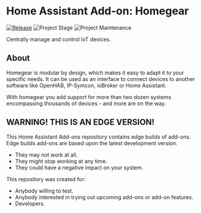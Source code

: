 # Home Assistant Add-on: Homegear

[![Release][release-shield]][release] ![Project Stage][project-stage-shield] ![Project Maintenance][maintenance-shield]

Centrally manage and control IoT devices.

## About

Homegear is modular by design, which makes it easy to adapt it to your specific needs.
It can be used as an interface to connect devices to another software like OpenHAB, IP-Symcon, ioBroker or Home Assistant.

With homegear you add support for more than two dozen systems encompassing thousands of devices - and more are on the way.

## WARNING! THIS IS AN EDGE VERSION!

This Home Assistant Add-ons repository contains edge builds of add-ons.
Edge builds add-ons are based upon the latest development version.

- They may not work at all.
- They might stop working at any time.
- They could have a negative impact on your system.

This repository was created for:

- Anybody willing to test.
- Anybody interested in trying out upcoming add-ons or add-on features.
- Developers.


[maintenance-shield]: https://img.shields.io/maintenance/yes/2021.svg
[project-stage-shield]: https://img.shields.io/badge/project%20stage-production%20ready-brightgreen.svg
[release-shield]: https://img.shields.io/badge/version-d7599d1-blue.svg
[release]: https://github.com/devRoemer/hassio-homegear-generic/tree/d7599d1